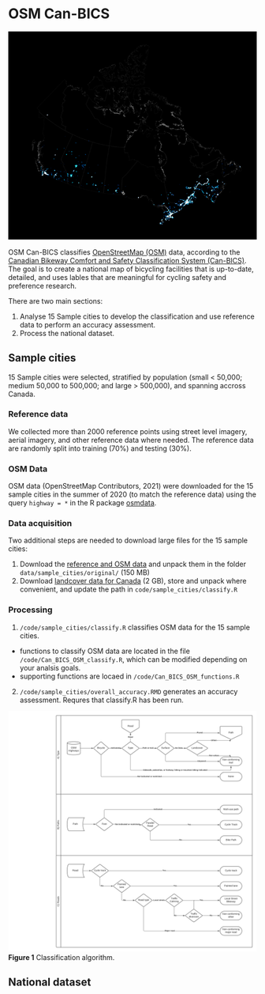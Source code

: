 # OSM Can-BICS
![Bicycle facilities across Canada](figures/glow.png?raw=true "Bicycle facilities across Canada")

OSM Can-BICS classifies [OpenStreetMap (OSM)](https://www.openstreetmap.org/) data, according to the [Canadian Bikeway Comfort and Safety Classification System (Can-BICS)](https://www.canada.ca/en/public-health/services/reports-publications/health-promotion-chronic-disease-prevention-canada-research-policy-practice/vol-40-no-9-2020/canbics-classification-system-naming-convention-cycling-infrastructure.html). The goal is to create a national map of bicycling facilities that is up-to-date, detailed, and uses lables that are meaningful for cycling safety and preference research.

There are two main sections:
1. Analyse 15 Sample cities to develop the classification and use reference data to perform an accuracy assessment.
2. Process the national dataset.

## Sample cities
15 Sample cities were selected, stratified by population (small < 50,000; medium 50,000 to 500,000; and large > 500,000), and spanning accross Canada. 

### Reference data
We collected more than 2000 reference points using street level imagery, aerial imagery, and other reference data where needed. The reference data are randomly split into training (70%) and testing (30%).

### OSM Data
OSM data (OpenStreetMap Contributors, 2021) were downloaded for the 15 sample cities in the summer of 2020 (to match the reference data) using the query `highway = *` in the R package [osmdata](https://cran.r-project.org/web/packages/osmdata/index.html).

### Data acquisition
Two additional steps are needed to download large files for the 15 sample cities:
1. Download the [reference and OSM data](HERE) and unpack them in the folder `data/sample_cities/original/` (150 MB)
2. Download [landcover data for Canada](https://ftp.maps.canada.ca/pub/nrcan_rncan/Land-cover_Couverture-du-sol/canada-landcover_canada-couverture-du-sol/CanadaLandcover2015.zip) (2 GB), store and unpack where convenient, and update the path in `code/sample_cities/classify.R`

### Processing
1. `/code/sample_cities/classify.R` classifies OSM data for the 15 sample cities.
  * functions to classify OSM data are located in the file `/code/Can_BICS_OSM_classify.R`, which can be modified depending on your analsis goals.
  * supporting functions are locaed in `/code/Can_BICS_OSM_functions.R`
2. `/code/sample_cities/overall_accuracy.RMD` generates an accuracy assessment. Requres that classify.R has been run.

![Classification algorithm](figures/classify.png?raw=true "Classification algorithm")
**Figure 1** Classification algorithm.

## National dataset